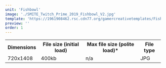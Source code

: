 ```yaml
---
unit: 'Fishbowl'
image: './SMITE_Twitch_Prime_2019_Fishbowl_V2.jpg'
template: 'https://1961908462.rsc.cdn77.org/gamercreativetemplates/Fishbowl_GamerNetwork_Template_2019.psd'
preview: ''
order: 1
---
```


<table>
  <tr>
    <th>Dimensions</th>
    <th>File size (initial load)</th>
    <th>Max file size (polite load)*</th>
    <th>File type</th>
  </tr>
  <tr>
    <td>720x1408</td> 
    <td>400kb</td>
    <td>n/a</td>
    <td>JPG</td>
  </tr>
</table>
